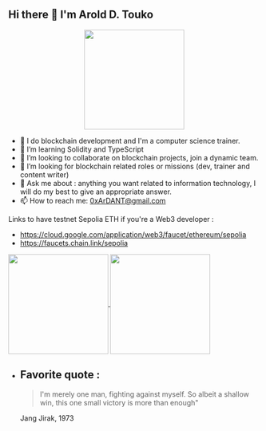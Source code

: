 ## Hi there 👋 I'm Arold D. Touko

<div id="header" align="center">
  <img src="https://i.giphy.com/media/v1.Y2lkPTc5MGI3NjExZnBkYm1jdTN2c3ltdGNpN2NpZHlpYmw0bGxkdWd4cWszdGFqYTlzOSZlcD12MV9pbnRlcm5hbF9naWZfYnlfaWQmY3Q9Zw/J1YFTAeTT3UAxnl6Bx/giphy.gif" width="200"/>
</div>

- 🔭 I do blockchain development and I'm a computer science trainer.
- 🌱 I’m learning Solidity and TypeScript
- 👯 I’m looking to collaborate on blockchain projects, join a dynamic team.
- 🤔 I’m looking for blockchain related roles or missions (dev, trainer and content writer)
- 💬 Ask me about : anything you want related to information technology, I will do my best to give an appropriate answer.
- 📫 How to reach me: 0xArDANT@gmail.com

Links to have testnet Sepolia ETH if you're a Web3 developer :
  - https://cloud.google.com/application/web3/faucet/ethereum/sepolia
  - https://faucets.chain.link/sepolia

<a href="https://github.com/anuraghazra/github-readme-stats">
  <img height=200 align="center" src="https://github-readme-stats.vercel.app/api?username=0xArDANT&hide=stars" />
</a>
<a href="https://github.com/anuraghazra/convoychat">
  <img height=200 align="center" src="https://github-readme-stats.vercel.app/api/top-langs?username=0xArDANT&hide=PHP,MDX,JavaScript,HTML,CSS&layout=compact&langs_count=8&card_width=320" />
</a>

- Favorite quote :
  ---
  > I'm merely one man, fighting against myself. So albeit a shallow win, this one small victory is more than enough"

  Jang Jirak, 1973
